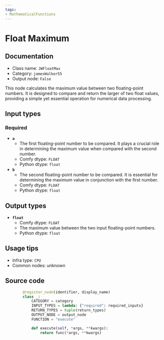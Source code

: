 ```yaml
---
tags:
- MathematicalFunctions
---
```


# Float Maximum
## Documentation
- Class name: `JWFloatMax`
- Category: `jamesWalker55`
- Output node: `False`

This node calculates the maximum value between two floating-point numbers. It is designed to compare and return the larger of two float values, providing a simple yet essential operation for numerical data processing.
## Input types
### Required
- **`a`**
    - The first floating-point number to be compared. It plays a crucial role in determining the maximum value when compared with the second number.
    - Comfy dtype: `FLOAT`
    - Python dtype: `float`
- **`b`**
    - The second floating-point number to be compared. It is essential for determining the maximum value in conjunction with the first number.
    - Comfy dtype: `FLOAT`
    - Python dtype: `float`
## Output types
- **`float`**
    - Comfy dtype: `FLOAT`
    - The maximum value between the two input floating-point numbers.
    - Python dtype: `float`
## Usage tips
- Infra type: `CPU`
- Common nodes: unknown


## Source code
```python
        @register_node(identifier, display_name)
        class _:
            CATEGORY = category
            INPUT_TYPES = lambda: {"required": required_inputs}
            RETURN_TYPES = tuple(return_types)
            OUTPUT_NODE = output_node
            FUNCTION = "execute"

            def execute(self, *args, **kwargs):
                return func(*args, **kwargs)

```

